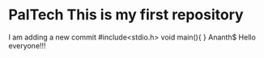 # PalTech This is my first repository
I am adding a new commit
#include<stdio.h>
void main(){
}
Ananth$
Hello everyone!!!
